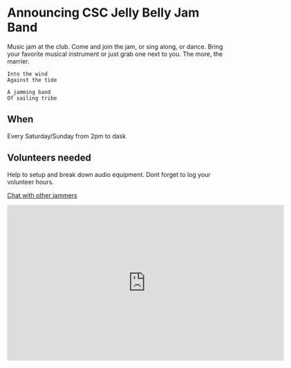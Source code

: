 # Announcing CSC Jelly Belly Jam Band

Music jam at the club. Come and join the jam, or sing along, or dance. 
Bring your favorite musical instrument or just grab one next to you. The more, the marrier.
```
Into the wind
Against the tide

A jamming band
Of sailing tribe
```

## When
Every Saturday/Sunday from 2pm to dask

## Volunteers needed
Help to setup and break down audio equipment. Dont forget to log your volunteer hours.

[Chat with other jammers](https://spectrum.chat/csc-jelly-belly-jam?tab=posts)


<iframe src="https://player.vimeo.com/video/329664024" width="640" height="360" frameborder="0" allow="autoplay; fullscreen" allowfullscreen></iframe>
